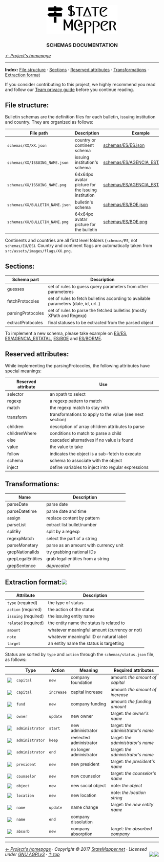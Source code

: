 <div align="center" id="top">
	<a href="https://github.com/StateMapper/StateMapper#top" title="Go to the project's homepage"><img src="../logo/logo-manuals.png" /></a><br>
	<h3 align="center">SCHEMAS DOCUMENTATION</h3>
</div>

*[&larr; Project's homepage](https://github.com/StateMapper/StateMapper#top)*

-----


**Index:** [File structure](#file-structure) · [Sections](#sections) · [Reserved attributes](#reserved-attributes) · [Transformations](#transformations) · [Extraction format](#extraction-format)

If you consider contributing to this project, we highly recommend you read and follow our [Team privacy guide](PRIVACY.md#top) before you continue reading.



## File structure:

Bulletin schemas are the definition files for each bulletin, issuing institution and country. They are organized as follows:

| File path | Description | Example |
| ------------ | --------------- | ------- |
| ```schemas/XX/XX.json``` | country or continent schema | [schemas/ES/ES.json](../../schemas/ES/ES.json) |
| ```schemas/XX/ISSUING_NAME.json``` | issuing institution's schema | [schemas/ES/AGENCIA_ESTATAL.json](../../schemas/ES/AGENCIA_ESTATAL.json) |
| ```schemas/XX/ISSUING_NAME.png``` | 64x64px avatar picture for the issuing institution | [schemas/ES/AGENCIA_ESTATAL.png](../../schemas/ES/AGENCIA_ESTATAL.png) |
| ```schemas/XX/BULLETIN_NAME.json``` | bulletin's schema | [schemas/ES/BOE.json](../../schemas/ES/BOE.json) |
| ```schemas/XX/BULLETIN_NAME.png``` | 64x64px avatar picture for the bulletin | [schemas/ES/BOE.png](../../schemas/ES/BOE.png) |

Continents and countries are all first level folders (```schemas/ES```, not ```schemas/EU/ES```). Country and continent flags are automatically taken from ```src/assets/images/flags/XX.png```.

## Sections:

| Schema part | Description |
| ----- | ----- |
| guesses | set of rules to guess query parameters from other parameteres |
| fetchProtocoles | set of rules to fetch bulletins according to available parameters (date, id, url..) |
| parsingProtocoles | set of rules to parse the fetched bulletins (mostly XPath and Regexp) |
| extractProtocoles | final statuses to be extracted from the parsed object |

To implement a new schema, please take example on [ES/ES](../../schemas/ES/ES.json), [ES/AGENCIA_ESTATAL](../../schemas/ES/AGENCIA_ESTATAL.json), [ES/BOE](../../schemas/ES/BOE.json) and [ES/BORME](../../schemas/ES/BORME.json).

## Reserved attributes:

While implementing the parsingProtocoles, the following attributes have special meanings:

| Reserved attribute | Use |
| ---- | ---- |
| selector | an xpath to select
| regexp | a regexp pattern to match |
| match | the regexp match to stay with |
| transform | transformations to apply to the value (see next section) |
| children | description of array children attributes to parse |
| childrenWhere | conditions to match to parse a child |
| else | cascaded alternatives if no value is found |
| value | the value to take |
| follow | indicates the object is a sub-fetch to execute |
| schema | schema to associate with the object |
| inject | define variables to inject into regular expressions |


## Transformations:

| Name | Description |
| ----- | ---- |
| parseDate | parse date |
| parseDatetime | parse date and time |
| assign | replace content by pattern |
| parseList | extract list bullet/number |
| splitBy | split by a regexp |
| regexpMatch | select the part of a string |
| parseMonetary | parse as an amount with currency unit |
| grepNationalIds | try grabbing national IDs |
| grepLegalEntities | grab legal entities from a string |
| grepSentence | *deprecated* |


## Extraction format:<img src="https://img.shields.io/badge/state-draft-red.svg?style=flat-square" />

| Attribute | Description |
| ---- | ---- |
| ```type``` (required) | the type of status |
| ```action``` (required) | the action of the status |
| ```issuing``` (required) | the issuing entity name |
| ```related``` (required) | the entity name the status is related to |
| ```amount``` | whatever meaningful amount (currency or not) |
| ```note``` | whatever meaningful ID or natural label |
| ```target``` | an entity name the status is targetting |

Status are sorted by ```type``` and ```action``` through the ```schemas/status.json``` file, as follows:


| | Type | Action | Meaning | Required attributes |
| ---- | ---- | ----- | ----- | ---- |
| <img src="https://statemapper.net/src/addons/fontawesome_favicons/plus.ico" valign="middle" /> | ```capital``` | ```new``` | company foundation | amount: *the amount of capital* |
| <img src="https://statemapper.net/src/addons/fontawesome_favicons/money.ico" valign="middle" /> | ```capital``` | ```increase``` | capital increase | amount: *the amount of increase* |
| <img src="https://statemapper.net/src/addons/fontawesome_favicons/credit-card.ico" valign="middle" /> | ```fund``` | ```new``` | company funding | amount: *the funding amount* |
| <img src="https://statemapper.net/src/addons/fontawesome_favicons/user-circle-o.ico" valign="middle" /> | ```owner``` | ```update``` | new owner | target: *the owner's name* |
| <img src="https://statemapper.net/src/addons/fontawesome_favicons/user-plus.ico" valign="middle" /> | ```administrator``` | ```start``` | new administrator | target: *the administrator's name* |
| <img src="https://statemapper.net/src/addons/fontawesome_favicons/user.ico" valign="middle" /> | ```administrator``` | ```keep``` | reelected administrator | target: *the administrator's name* |
| <img src="https://statemapper.net/src/addons/fontawesome_favicons/user-times.ico" valign="middle" /> | ```administrator``` | ```end``` | no longer administrator | target: *the administrator's name* |
| <img src="https://statemapper.net/src/addons/fontawesome_favicons/user-plus.ico" valign="middle" /> | ```president``` | ```new``` | new president | target: *the president's name* |
| <img src="https://statemapper.net/src/addons/fontawesome_favicons/user-plus.ico" valign="middle" /> | ```counselor``` | ```new``` | new counselor | target: *the counselor's name* |
| <img src="https://statemapper.net/src/addons/fontawesome_favicons/file-o.ico" valign="middle" /> | ```object``` | ```new``` | new social object | note: *the object* |
| <img src="https://statemapper.net/src/addons/fontawesome_favicons/map-marker.ico" valign="middle" /> | ```location``` | ```new``` | new location | note: *the location string* |
| <img src="https://statemapper.net/src/addons/fontawesome_favicons/exchange.ico" valign="middle" /> | ```name``` | ```update``` | name change | target: *the new entity name* |
| <img src="https://statemapper.net/src/addons/fontawesome_favicons/times.ico" valign="middle" /> | ```name``` | ```end``` | company dissolution |  |
| <img src="https://statemapper.net/src/addons/fontawesome_favicons/shopping-cart.ico" valign="middle" /> | ```absorb``` | ```new``` | company absorption | target: *the absorbed company* |



-----

*[&larr; Project's homepage](https://github.com/StateMapper/StateMapper#top) · Copyright &copy; 2017 [StateMapper.net](https://statemapper.net) · Licensed under [GNU AGPLv3](../../LICENSE) · [&uarr; top](#top)* <img src="[![Bitbucket issues](https://img.shields.io/bitbucket/issues/atlassian/python-bitbucket.svg?style=social" align="right" /> <img src="http://hits.dwyl.com/StateMapper/StateMapper.svg?style=flat-square" align="right" />

